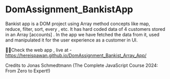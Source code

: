 # DomAssignment_BankistApp
Bankist app is a DOM project using Array method concepts like map, reduce, filter, sort, every , etc.
It has hard coded data of 4 customers stored in an Array [accounts] . In the app we have fetched the data from it, used and manipulated it for the user experience as a customer in UI.

😶‍🌫️Check the web app , live at - https://hereispawan.github.io/DomAssignment_Bankist_Array_App/

Credits to Jonas Schmedtmann (The Complete JavaScript Course 2024: From Zero to Expert!)
